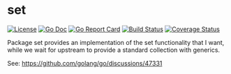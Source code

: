 # set

[![License](https://img.shields.io/badge/License-Apache%202.0-blue.svg)](https://opensource.org/licenses/Apache-2.0)
[![Go Doc](https://pkg.go.dev/badge/github.com/pabigot/set.svg)](https://pkg.go.dev/github.com/pabigot/set)
[![Go Report Card](https://goreportcard.com/badge/github.com/pabigot/set)](https://goreportcard.com/report/github.com/pabigot/set)
[![Build Status](https://github.com/pabigot/set/actions/workflows/core.yml/badge.svg)](https://github.com/pabigot/set/actions/workflows/core.yml)
[![Coverage Status](https://coveralls.io/repos/github/pabigot/set/badge.svg)](https://coveralls.io/github/pabigot/set)

Package set provides an implementation of the set functionality that I
want, while we wait for upstream to provide a standard collection with
generics.

See: https://github.com/golang/go/discussions/47331
